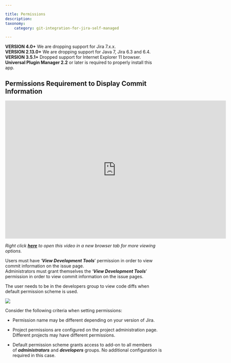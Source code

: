 ```yaml
---

title: Permissions
description:
taxonomy:
    category: git-integration-for-jira-self-managed

---
```


<div class="bbb-callout bbb--alert">
    <div class="irow">
    <div class="ilogobox">
        <span class="logoimg"></span>
    </div>
    <div class="imsgbox">
        <b>VERSION 4.0+</b> We are dropping support for Jira 7.x.x.<br>
        <b>VERSION 2.13.0+</b> We are dropping support for Java 7, Jira 6.3 and 6.4.<br>
        <b>VERSION 3.5.1+</b> Dropped support for Internet Explorer 11 browser.
    </div>
    </div>
</div>

<div class="bbb-callout bbb--info">
    <div class="irow">
    <div class="ilogobox">
        <span class="logoimg"></span>
    </div>
    <div class="imsgbox">
        <b>Universal Plugin Manager 2.2</b> or later is required to properly install this app.
    </div>
    </div>
</div>

## Permissions Requirement to Display Commit Information

<div class='embed-container embed-container--16-9'>
    <iframe width='709' height='443' src='https://fast.wistia.com/embed/iframe/ynjggc2wzg?videoFoam=true' frameborder='0' allowfullscreen ></iframe>
</div>

_Right click_ [_**here**_](https://bigbrassband.wistia.com/medias/ynjggc2wzg) _to open this video in a new browser tab for more viewing options._

<div class="bbb-callout bbb--alert">
    <div class="irow">
    <div class="ilogobox">
        <span class="logoimg"></span>
    </div>
    <div class="imsgbox">
        Users must have ‘<b><i>View Development Tools</i></b>’ permission in order to view commit information on the issue page.
        <div class="nextpara">
            Administrators must grant themselves the ‘<b><i>View Development Tools</i></b>’ permission in order to view commit information on the issue pages.</div>
        </div>
    </div>
    </div>
</div>

The user needs to be in the developers group to view code diffs when default permission scheme is used.

![](/wp-content/uploads/gij-docs-permissions-view-dev-tools-project-acl-c.png)

Consider the following criteria when setting permissions:

*   Permission name may be different depending on your version of Jira.

*   Project permissions are configured on the project administration page. Different projects may have different permissions.

*   Default permission scheme grants access to add-on to all members of _**administrators**_ and _**developers**_ groups. No additional configuration is required in this case.

